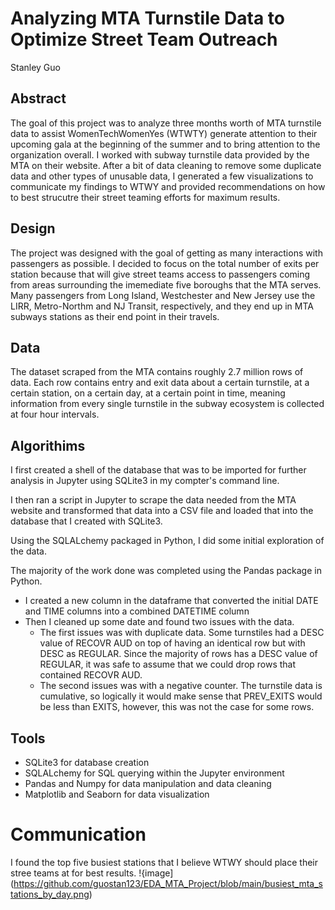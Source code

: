 # Analyzing MTA Turnstile Data to Optimize Street Team Outreach
Stanley Guo
## Abstract
The goal of this project was to analyze three months worth of MTA turnstile data to assist WomenTechWomenYes (WTWTY) generate attention to their upcoming gala at the beginning of the summer and to bring attention to the organization overall. I worked with subway turnstile data provided by the MTA on their website. After a bit of data cleaning to remove some duplicate data and other types of unusable data, I generated a few visualizations to communicate my findings to WTWY and provided recommendations on how to best strucutre their street teaming efforts for maximum results.
## Design
The project was designed with the goal of getting as many interactions with passengers as possible. I decided to focus on the total number of exits per station because that will give street teams access to passengers coming from areas surrounding the imemediate five boroughs that the MTA serves. Many passengers from Long Island, Westchester and New Jersey use the LIRR, Metro-Northm and NJ Transit, respectively, and they end up in MTA subways stations as their end point in their travels.
## Data
The dataset scraped from the MTA contains roughly 2.7 million rows of data. Each row contains entry and exit data about a certain turnstile, at a certain station, on a certain day, at a certain point in time, meaning information from every single turnstile in the subway ecosystem is collected at four hour intervals.
## Algorithims
I first created a shell of the database that was to be imported for further analysis in Jupyter using SQLite3 in my compter's command line.

I then ran a script in Jupyter to scrape the data needed from the MTA website and transformed that data into a CSV file and loaded that into the database that I created with SQLite3.

Using the SQLALchemy packaged in Python, I did some initial exploration of the data.

The majority of the work done was completed using the Pandas package in Python.
* I created a new column in the dataframe that converted the initial DATE and TIME columns into a combined DATETIME column
* Then I cleaned up some date and found two issues with the data.
  * The first issues was with duplicate data. Some turnstiles had a DESC value of RECOVR AUD on top of having an identical row but with DESC as REGULAR. Since the majority of rows has a DESC value of REGULAR, it was safe to assume that we could drop rows that contained RECOVR AUD.
  * The second issues was with a negative counter. The turnstile data is cumulative, so logically it would make sense that PREV_EXITS would be less than EXITS, however, this was not the case for some rows.
## Tools
* SQLite3 for database creation
* SQLALchemy for SQL querying within the Jupyter environment
* Pandas and Numpy for data manipulation and data cleaning
* Matplotlib and Seaborn for data visualization
# Communication
I found the top five busiest stations that I believe WTWY should place their stree teams at for best results.
!{image](https://github.com/guostan123/EDA_MTA_Project/blob/main/busiest_mta_stations_by_day.png)
